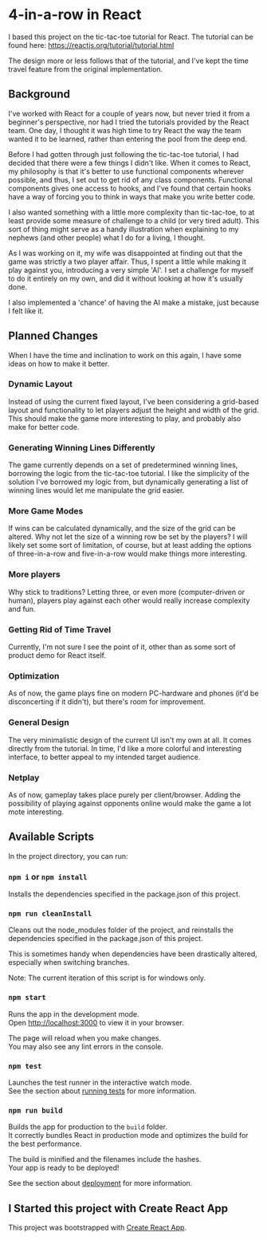 # 4-in-a-row in React

I based this project on the tic-tac-toe tutorial for React. The tutorial can be found here: https://reactjs.org/tutorial/tutorial.html

The design more or less follows that of the tutorial, and I've kept the time travel feature from the original implementation.

## Background

I've worked with React for a couple of years now, but never tried it from a beginner's perspective, nor had I tried the tutorials provided by the React team.
One day, I thought it was high time to try React the way the team wanted it to be learned, rather than entering the pool from the deep end.

Before I had gotten through just following the tic-tac-toe tutorial, I had decided that there were a few things I didn't like.
When it comes to React, my philosophy is that it's better to use functional components wherever possible, and thus, I set out to get rid of any class components.
Functional components gives one access to hooks, and I've found that certain hooks have a way of forcing you to think in ways that make you write better code.

I also wanted something with a little more complexity than tic-tac-toe, to at least provide some measure of challenge to a child (or very tired adult).
This sort of thing might serve as a handy illustration when explaining to my nephews (and other people) what I do for a living, I thought.

As I was working on it, my wife was disappointed at finding out that the game was strictly a two player affair.
Thus, I spent a little while making it play against you, introducing a very simple 'AI'.
I set a challenge for myself to do it entirely on my own, and did it without looking at how it's usually done.

I also implemented a 'chance' of having the AI make a mistake, just because I felt like it.

## Planned Changes

When I have the time and inclination to work on this again, I have some ideas on how to make it better.

### Dynamic Layout

Instead of using the current fixed layout, I've been considering a grid-based layout and functionality to let players adjust the height and width of the grid.
This should make the game more interesting to play, and probably also make for better code.

### Generating Winning Lines Differently

The game currently depends on a set of predetermined winning lines, borrowing the logic from the tic-tac-toe tutorial.
I like the simplicity of the solution I've borrowed my logic from, but dynamically generating a list of winning lines would let me manipulate the grid easier.

### More Game Modes

If wins can be calculated dynamically, and the size of the grid can be altered. Why not let the size of a winning row be set by the players?
I will likely set some sort of limitation, of course, but at least adding the options of three-in-a-row and five-in-a-row would make things more interesting.

### More players

Why stick to traditions? Letting three, or even more (computer-driven or human), players play against each other would really increase complexity and fun.

### Getting Rid of Time Travel

Currently, I'm not sure I see the point of it, other than as some sort of product demo for React itself.

### Optimization

As of now, the game plays fine on modern PC-hardware and phones (it'd be disconcerting if it didn't), but there's room for improvement.

### General Design

The very minimalistic design of the current UI isn't my own at all. It comes directly from the tutorial.
In time, I'd like a more colorful and interesting interface, to better appeal to my intended target audience. 

### Netplay

As of now, gameplay takes place purely per client/browser. Adding the possibility of playing against opponents online would make the game a lot mote interesting.

## Available Scripts

In the project directory, you can run:

### `npm i` or `npm install`

Installs the dependencies specified in the package.json of this project.

### `npm run cleanInstall`

Cleans out the node_modules folder of the project, and reinstalls the dependencies specified in the package.json of this project.

This is sometimes handy when dependencies have been drastically altered, especially when switching branches.

Note: The current iteration of this script is for windows only.

### `npm start`

Runs the app in the development mode.\
Open [http://localhost:3000](http://localhost:3000) to view it in your browser.

The page will reload when you make changes.\
You may also see any lint errors in the console.

### `npm test`

Launches the test runner in the interactive watch mode.\
See the section about [running tests](https://facebook.github.io/create-react-app/docs/running-tests) for more information.

### `npm run build`

Builds the app for production to the `build` folder.\
It correctly bundles React in production mode and optimizes the build for the best performance.

The build is minified and the filenames include the hashes.\
Your app is ready to be deployed!

See the section about [deployment](https://facebook.github.io/create-react-app/docs/deployment) for more information.

## I Started this project with Create React App

This project was bootstrapped with [Create React App](https://github.com/facebook/create-react-app).